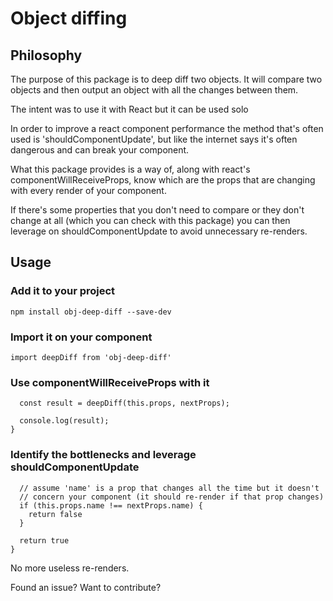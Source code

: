 # Object diffing

## Philosophy
The purpose of this package is to deep diff two objects.
It will compare two objects and then output an object with
all the changes between them.

The intent was to use it with React but it can be used solo

In order to improve a react component performance the method that's
often used is 'shouldComponentUpdate', but like the internet says
it's often dangerous and can break your component.

What this package provides is a way of, along with react's
componentWillReceiveProps, know which are the props that are changing
with every render of your component.

If there's some properties that you don't need to compare or they don't
change at all (which you can check with this package) you can then
leverage on shouldComponentUpdate to avoid unnecessary re-renders.

## Usage
### Add it to your project
```npm install obj-deep-diff --save-dev```

### Import it on your component
```import deepDiff from 'obj-deep-diff'```

### Use componentWillReceiveProps with it
```componentWillReceiveProps(nextProps) {
  const result = deepDiff(this.props, nextProps);

  console.log(result);
}
```

### Identify the bottlenecks and leverage shouldComponentUpdate
```shouldComponentUpdate(nextState, nextProps) {
  // assume 'name' is a prop that changes all the time but it doesn't
  // concern your component (it should re-render if that prop changes)
  if (this.props.name !== nextProps.name) {
    return false
  }

  return true
}
```

No more useless re-renders.

Found an issue? <link to issues>
Want to contribute? <link to pull req>
